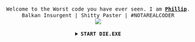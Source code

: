<p align="center">
  <br>
  <samp>
    Welcome to the Worst code you have ever seen. I am <b><a rel="nofollow noopener noreferrer" target="_blank" href="">Phillip</a></b>.
    <br> Balkan Insurgent | Shitty Paster | #NOTAREALCODER<br>

</samp>

  <img src="https://images-wixmp-ed30a86b8c4ca887773594c2.wixmp.com/f/cf2a2628-6126-4767-9684-0b5f75a06612/dd546ex-d5116361-3d5c-4aaa-8eb2-162626f7137f.gif?token=eyJ0eXAiOiJKV1QiLCJhbGciOiJIUzI1NiJ9.eyJzdWIiOiJ1cm46YXBwOiIsImlzcyI6InVybjphcHA6Iiwib2JqIjpbW3sicGF0aCI6IlwvZlwvY2YyYTI2MjgtNjEyNi00NzY3LTk2ODQtMGI1Zjc1YTA2NjEyXC9kZDU0NmV4LWQ1MTE2MzYxLTNkNWMtNGFhYS04ZWIyLTE2MjYyNmY3MTM3Zi5naWYifV1dLCJhdWQiOlsidXJuOnNlcnZpY2U6ZmlsZS5kb3dubG9hZCJdfQ.kmjuTM79t5mvHEfuNSaMSOcsvqeL7_KnJecszAGHwDo" width="200"/>

</p>


<details align="center">

<summary> <b> <samp> START DIE.EXE </samp></b></summary>
<samp>
 <b><h2 style="color: #fc6203">B U R I E D &nbsp; A L I V E !</h2> </b>

<img src="https://thumbs.gfycat.com/AdmirableFlimsyDeermouse-size_restricted.gif" width="200"/>

<p align="center">
 &nbsp;
 <a rel="nofollow noopener noreferrer" target="_blank" href="https://www.youtube.com/channel/UCuQyyIdVlFbdpTRj6S8q0nA">
 <img src="https://raw.githubusercontent.com/TanZng/TanZng/master/assets/youtube.png" width="30px" alt="YouTube"></a>
  &nbsp;
  &nbsp;
  <a rel="nofollow noopener noreferrer" target="_blank" href="https://steamcommunity.com/groups/Tryhit-me">
  <img src="https://www.freeiconspng.com/uploads/steam-icon-19.png" width="23px" alt="Secret"></a>
   <img align="center" alt="visitors" src="https://komarev.com/ghpvc/?username=PhillipThePaster&label=stalker+count" />

</p> 


----
